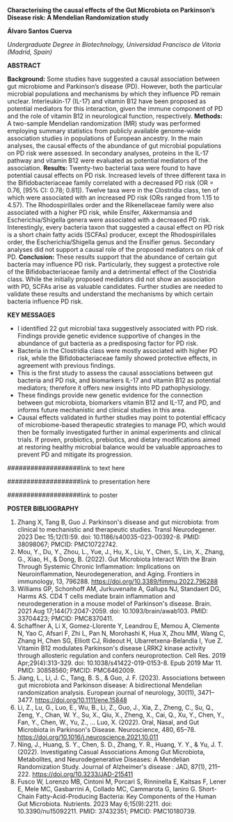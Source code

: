 **Characterising the causal effects of the Gut Microbiota on Parkinson’s Disease risk: A Mendelian Randomization study**

**Álvaro Santos Cuerva**

*Undergraduate Degree in Biotechnology, Universidad Francisco de Vitoria (Madrid, Spain)*


**ABSTRACT**

**Background:** Some studies have suggested a causal association between gut microbiome and Parkinson’s disease (PD). However, both the particular microbial populations and mechanisms by which they influence PD remain unclear. Interleukin-17 (IL-17) and vitamin B12 have been proposed as potential mediators for this interaction, given the immune component of PD and the role of vitamin B12 in neurological function, respectively.
**Methods:** A two-sample Mendelian randomization (MR) study was performed employing summary statistics from publicly available genome-wide association studies in populations of European ancestry. In the main analyses, the causal effects of the abundance of gut microbial populations on PD risk were assessed. In secondary analyses, proteins in the IL-17 pathway and vitamin B12 were evaluated as potential mediators of the association.
**Results:** Twenty-two bacterial taxa were found to have potential causal effects on PD risk. Increased levels of three different taxa in the Bifidobacteriaceae family correlated with a decreased PD risk (OR = 0.76, [95% CI: 0.78; 0.81]). Twelve taxa were in the Clostridia class, ten of which were associated with an increased PD risk (ORs ranged from 1.15 to 4.57). The Rhodospirillales order and the Rikenellaceae family were also associated with a higher PD risk, while Ensifer, Akkermansia and Escherichia/Shigella genera were associated with a decreased PD risk. Interestingly, every bacteria taxon that suggested a causal effect on PD risk is a short chain fatty acids (SCFAs) producer, except the Rhodospirillales order, the Escherichia/Shigella genus and the Ensifier genus. Secondary analyses did not support a causal role of the proposed mediators on risk of PD.
**Conclusion:** These results support that the abundance of certain gut bacteria may influence PD risk. Particularly, they suggest a protective role of the Bifidobacteriaceae family and a detrimental effect of the Clostridia class. While the initially proposed mediators did not show an association with PD, SCFAs arise as valuable candidates. Further studies are needed to validate these results and understand the mechanisms by which certain bacteria influence PD risk.


**KEY MESSAGES**

- I identified 22 gut microbial taxa suggestively associated with PD risk. Findings provide genetic evidence supportive of changes in the abundance of gut bacteria as a predisposing factor for PD risk. 
- Bacteria in the Clostridia class were mostly associated with higher PD risk, while the Bifidobacteriaceae family showed protective effects, in agreement with previous findings. 
- This is the first study to assess the causal associations between gut bacteria and PD risk, and biomarkers IL-17 and vitamin B12 as potential mediators; therefore it offers new insights into PD pathophysiology. 
- These findings provide new genetic evidence for the connection between gut microbiota, biomarkers vitamin B12 and IL-17, and PD, and informs future mechanistic and clinical studies in this area. 
- Causal effects validated in further studies may point to potential efficacy of microbiome-based therapeutic strategies to manage PD, which would then be formally investigated further in animal experiments and clinical trials. If proven, probiotics, prebiotics, and dietary modifications aimed at restoring healthy microbial balance would be valuable approaches to prevent PD and mitigate its progression.

###################link to text here

###################link to presentation here

###################link to poster


**POSTER BIBLIOGRAPHY**

1) Zhang X, Tang B, Guo J. Parkinson's disease and gut microbiota: from clinical to mechanistic and therapeutic studies. Transl Neurodegener. 2023 Dec 15;12(1):59. doi: 10.1186/s40035-023-00392-8. PMID: 38098067; PMCID: PMC10722742.
2) Mou, Y., Du, Y., Zhou, L., Yue, J., Hu, X., Liu, Y., Chen, S., Lin, X., Zhang, G., Xiao, H., & Dong, B. (2022). Gut Microbiota Interact With the Brain Through Systemic Chronic Inflammation: Implications on Neuroinflammation, Neurodegeneration, and Aging. Frontiers in immunology, 13, 796288. https://doi.org/10.3389/fimmu.2022.796288
3) Williams GP, Schonhoff AM, Jurkuvenaite A, Gallups NJ, Standaert DG, Harms AS. CD4 T cells mediate brain inflammation and neurodegeneration in a mouse model of Parkinson's disease. Brain. 2021 Aug 17;144(7):2047-2059. doi: 10.1093/brain/awab103. PMID: 33704423; PMCID: PMC8370411.
4) Schaffner A, Li X, Gomez-Llorente Y, Leandrou E, Memou A, Clemente N, Yao C, Afsari F, Zhi L, Pan N, Morohashi K, Hua X, Zhou MM, Wang C, Zhang H, Chen SG, Elliott CJ, Rideout H, Ubarretxena-Belandia I, Yue Z. Vitamin B12 modulates Parkinson's disease LRRK2 kinase activity through allosteric regulation and confers neuroprotection. Cell Res. 2019 Apr;29(4):313-329. doi: 10.1038/s41422-019-0153-8. Epub 2019 Mar 11. PMID: 30858560; PMCID: PMC6462009.
5) Jiang, L., Li, J. C., Tang, B. S., & Guo, J. F. (2023). Associations between gut microbiota and Parkinson disease: A bidirectional Mendelian randomization analysis. European journal of neurology, 30(11), 3471–3477. https://doi.org/10.1111/ene.15848
6) Li, Z., Lu, G., Luo, E., Wu, B., Li, Z., Guo, J., Xia, Z., Zheng, C., Su, Q., Zeng, Y., Chan, W. Y., Su, X., Qiu, X., Zheng, X., Cai, Q., Xu, Y., Chen, Y., Fan, Y., Chen, W., Yu, Z., … Luo, X. (2022). Oral, Nasal, and Gut Microbiota in Parkinson's Disease. Neuroscience, 480, 65–78. https://doi.org/10.1016/j.neuroscience.2021.10.011
7) Ning, J., Huang, S. Y., Chen, S. D., Zhang, Y. R., Huang, Y. Y., & Yu, J. T. (2022). Investigating Casual Associations Among Gut Microbiota, Metabolites, and Neurodegenerative Diseases: A Mendelian Randomization Study. Journal of Alzheimer's disease : JAD, 87(1), 211–222. https://doi.org/10.3233/JAD-215411
8) Fusco W, Lorenzo MB, Cintoni M, Porcari S, Rinninella E, Kaitsas F, Lener E, Mele MC, Gasbarrini A, Collado MC, Cammarota G, Ianiro G. Short-Chain Fatty-Acid-Producing Bacteria: Key Components of the Human Gut Microbiota. Nutrients. 2023 May 6;15(9):2211. doi: 10.3390/nu15092211. PMID: 37432351; PMCID: PMC10180739.
